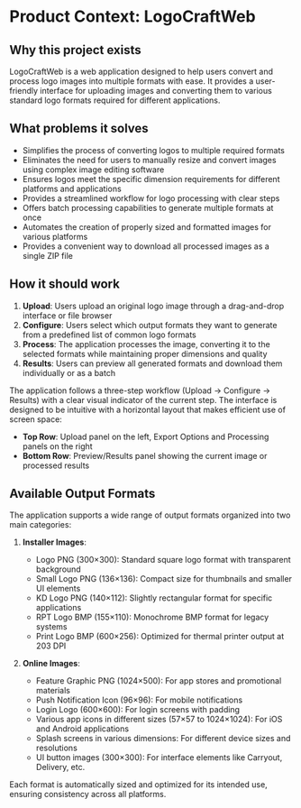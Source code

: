 # Product Context: LogoCraftWeb

## Why this project exists
LogoCraftWeb is a web application designed to help users convert and process logo images into multiple formats with ease. It provides a user-friendly interface for uploading images and converting them to various standard logo formats required for different applications.

## What problems it solves
- Simplifies the process of converting logos to multiple required formats
- Eliminates the need for users to manually resize and convert images using complex image editing software
- Ensures logos meet the specific dimension requirements for different platforms and applications
- Provides a streamlined workflow for logo processing with clear steps
- Offers batch processing capabilities to generate multiple formats at once
- Automates the creation of properly sized and formatted images for various platforms
- Provides a convenient way to download all processed images as a single ZIP file

## How it should work
1. **Upload**: Users upload an original logo image through a drag-and-drop interface or file browser
2. **Configure**: Users select which output formats they want to generate from a predefined list of common logo formats
3. **Process**: The application processes the image, converting it to the selected formats while maintaining proper dimensions and quality
4. **Results**: Users can preview all generated formats and download them individually or as a batch

The application follows a three-step workflow (Upload → Configure → Results) with a clear visual indicator of the current step. The interface is designed to be intuitive with a horizontal layout that makes efficient use of screen space:

- **Top Row**: Upload panel on the left, Export Options and Processing panels on the right
- **Bottom Row**: Preview/Results panel showing the current image or processed results

## Available Output Formats

The application supports a wide range of output formats organized into two main categories:

1. **Installer Images**:
   - Logo PNG (300×300): Standard square logo format with transparent background
   - Small Logo PNG (136×136): Compact size for thumbnails and smaller UI elements
   - KD Logo PNG (140×112): Slightly rectangular format for specific applications
   - RPT Logo BMP (155×110): Monochrome BMP format for legacy systems
   - Print Logo BMP (600×256): Optimized for thermal printer output at 203 DPI

2. **Online Images**:
   - Feature Graphic PNG (1024×500): For app stores and promotional materials
   - Push Notification Icon (96×96): For mobile notifications
   - Login Logo (600×600): For login screens with padding
   - Various app icons in different sizes (57×57 to 1024×1024): For iOS and Android applications
   - Splash screens in various dimensions: For different device sizes and resolutions
   - UI button images (300×300): For interface elements like Carryout, Delivery, etc.

Each format is automatically sized and optimized for its intended use, ensuring consistency across all platforms.
